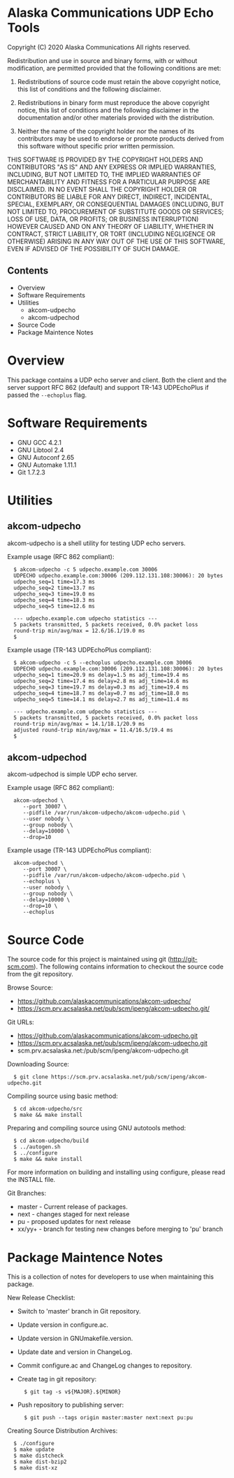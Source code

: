 
Alaska Communications UDP Echo Tools
====================================

Copyright (C) 2020 Alaska Communications
All rights reserved.

Redistribution and use in source and binary forms, with or without
modification, are permitted provided that the following conditions are
met:

   1. Redistributions of source code must retain the above copyright
      notice, this list of conditions and the following disclaimer.

   2. Redistributions in binary form must reproduce the above copyright
      notice, this list of conditions and the following disclaimer in the
      documentation and/or other materials provided with the distribution.

   3. Neither the name of the copyright holder nor the names of its
      contributors may be used to endorse or promote products derived from
      this software without specific prior written permission.

THIS SOFTWARE IS PROVIDED BY THE COPYRIGHT HOLDERS AND CONTRIBUTORS "AS
IS" AND ANY EXPRESS OR IMPLIED WARRANTIES, INCLUDING, BUT NOT LIMITED TO,
THE IMPLIED WARRANTIES OF MERCHANTABILITY AND FITNESS FOR A PARTICULAR
PURPOSE ARE DISCLAIMED. IN NO EVENT SHALL THE COPYRIGHT HOLDER OR
CONTRIBUTORS BE LIABLE FOR ANY DIRECT, INDIRECT, INCIDENTAL, SPECIAL,
EXEMPLARY, OR CONSEQUENTIAL DAMAGES (INCLUDING, BUT NOT LIMITED TO,
PROCUREMENT OF SUBSTITUTE GOODS OR SERVICES; LOSS OF USE, DATA, OR
PROFITS; OR BUSINESS INTERRUPTION) HOWEVER CAUSED AND ON ANY THEORY OF
LIABILITY, WHETHER IN CONTRACT, STRICT LIABILITY, OR TORT (INCLUDING
NEGLIGENCE OR OTHERWISE) ARISING IN ANY WAY OUT OF THE USE OF THIS
SOFTWARE, EVEN IF ADVISED OF THE POSSIBILITY OF SUCH DAMAGE.


Contents
--------

   * Overview
   * Software Requirements
   * Utilities
     - akcom-udpecho
     - akcom-udpechod
   * Source Code
   * Package Maintence Notes


Overview
==========

This package contains a UDP echo server and client. Both the client and the
server support RFC 862 (default) and support TR-143 UDPEchoPlus if passed the
`--echoplus` flag.


Software Requirements
=====================

   * GNU GCC 4.2.1
   * GNU Libtool 2.4
   * GNU Autoconf 2.65
   * GNU Automake 1.11.1
   * Git 1.7.2.3


Utilities
=========

akcom-udpecho
-------------

akcom-udpecho is a shell utility for testing UDP echo servers.

Example usage (RFC 862 compliant):

      $ akcom-udpecho -c 5 udpecho.example.com 30006
      UDPECHO udpecho.example.com:30006 (209.112.131.108:30006): 20 bytes
      udpecho_seq=1 time=17.3 ms
      udpecho_seq=2 time=13.7 ms
      udpecho_seq=3 time=19.0 ms
      udpecho_seq=4 time=18.3 ms
      udpecho_seq=5 time=12.6 ms
      
      --- udpecho.example.com udpecho statistics ---
      5 packets transmitted, 5 packets received, 0.0% packet loss
      round-trip min/avg/max = 12.6/16.1/19.0 ms
      $

Example usage (TR-143 UDPEchoPlus compliant):

      $ akcom-udpecho -c 5 --echoplus udpecho.example.com 30006
      UDPECHO udpecho.example.com:30006 (209.112.131.108:30006): 20 bytes
      udpecho_seq=1 time=20.9 ms delay=1.5 ms adj_time=19.4 ms
      udpecho_seq=2 time=17.4 ms delay=2.8 ms adj_time=14.6 ms
      udpecho_seq=3 time=19.7 ms delay=0.3 ms adj_time=19.4 ms
      udpecho_seq=4 time=18.7 ms delay=0.7 ms adj_time=18.0 ms
      udpecho_seq=5 time=14.1 ms delay=2.7 ms adj_time=11.4 ms
      
      --- udpecho.example.com udpecho statistics ---
      5 packets transmitted, 5 packets received, 0.0% packet loss
      round-trip min/avg/max = 14.1/18.1/20.9 ms
      adjusted round-trip min/avg/max = 11.4/16.5/19.4 ms
      $

akcom-udpechod
--------------

akcom-udpechod is simple UDP echo server.

Example usage (RFC 862 compliant):

      akcom-udpechod \
         --port 30007 \
         --pidfile /var/run/akcom-udpecho/akcom-udpecho.pid \
         --user nobody \
         --group nobody \
         --delay=10000 \
         --drop=10

Example usage (TR-143 UDPEchoPlus compliant):

      akcom-udpechod \
         --port 30007 \
         --pidfile /var/run/akcom-udpecho/akcom-udpecho.pid \
         --echoplus \
         --user nobody \
         --group nobody \
         --delay=10000 \
         --drop=10 \
         --echoplus


Source Code
===========

The source code for this project is maintained using git
(http://git-scm.com).  The following contains information to checkout the
source code from the git repository.

Browse Source:

   * https://github.com/alaskacommunications/akcom-udpecho/
   * https://scm.prv.acsalaska.net/pub/scm/ipeng/akcom-udpecho.git/

Git URLs:

   * https://github.com/alaskacommunications/akcom-udpecho.git
   * https://scm.prv.acsalaska.net/pub/scm/ipeng/akcom-udpecho.git
   * scm.prv.acsalaska.net:/pub/scm/ipeng/akcom-udpecho.git

Downloading Source:

      $ git clone https://scm.prv.acsalaska.net/pub/scm/ipeng/akcom-udpecho.git

Compiling source using basic method:

      $ cd akcom-udpecho/src
      $ make && make install

Preparing and compiling source using GNU autotools method:

      $ cd akcom-udpecho/build
      $ ../autogen.sh
      $ ../configure
      $ make && make install

For more information on building and installing using configure, please
read the INSTALL file.

Git Branches:

   * master - Current release of packages.
   * next   - changes staged for next release
   * pu     - proposed updates for next release
   * xx/yy+ - branch for testing new changes before merging to 'pu' branch


Package Maintence Notes
=======================

This is a collection of notes for developers to use when maintaining this
package.

New Release Checklist:

   - Switch to 'master' branch in Git repository.
   - Update version in configure.ac.
   - Update version in GNUmakefile.version.
   - Update date and version in ChangeLog.
   - Commit configure.ac and ChangeLog changes to repository.
   - Create tag in git repository:

           $ git tag -s v${MAJOR}.${MINOR}

   - Push repository to publishing server:

           $ git push --tags origin master:master next:next pu:pu

Creating Source Distribution Archives:

      $ ./configure
      $ make update
      $ make distcheck
      $ make dist-bzip2
      $ make dist-xz

